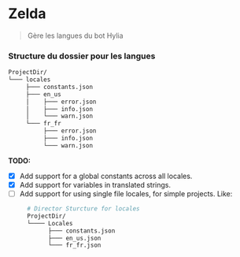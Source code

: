 # Zelda
> Gère les langues du bot Hylia

### Structure du dossier pour les langues
```bash
ProjectDir/
└─── locales
     ├─── constants.json
     ├─── en_us
     │    ├─── error.json
     │    ├─── info.json
     │    └─── warn.json
     └─── fr_fr
          ├─── error.json
          ├─── info.json
          └─── warn.json
```


**TODO:**
- [X] Add support for a global constants across all locales.
- [X] Add support for variables in translated strings.
- [ ] Add support for using single file locales, for simple projects. Like:
  ```bash
    # Director Sturcture for locales
    ProjectDir/
    └──── Locales
          ├─── constants.json
          ├─── en_us.json
          └─── fr_fr.json
  ```
